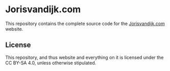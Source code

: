 # Jorisvandijk.com
This repository contains the complete source code for the [Jorisvandijk.com](https://jorisvandijk.com) website.

## License 
This repository, and thus website and everything on it is licensed under the CC BY-SA 4.0, unless otherwise stipulated.
